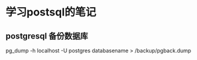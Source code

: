 # 学习postsql的笔记

## postgresql 备份数据库

pg_dump -h localhost -U postgres databasename > /backup/pgback.dump
